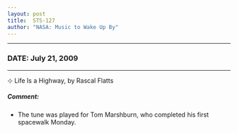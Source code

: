 ```yaml
---
layout: post
title:  STS-127
author: "NASA: Music to Wake Up By"
---
```


----
### DATE: July 21, 2009
----
⊹ Life Is a Highway, by Rascal Flatts

##### Comment:
* The tune was played for Tom Marshburn, who completed his first spacewalk Monday.
